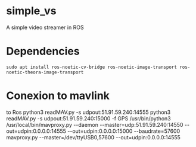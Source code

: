 # simple_vs

A simple video streamer in ROS

# Dependencies

```
sudo apt install ros-noetic-cv-bridge ros-noetic-image-transport ros-noetic-theora-image-transport
```

# Conexion to mavlink

to Ros
python3 readMAV.py -s udpout:51.91.59.240:14555
python3 readMAV.py -s udpout:51.91.59.240:15000 -f GPS
/usr/bin/python3 /usr/local/bin/mavproxy.py --daemon --master=udp:51.91.59.240:14550 --out=udpin:0.0.0.0:14555 --out=udpin:0.0.0.0:15000 --baudrate=57600
mavproxy.py --master=/dev/ttyUSB0,57600 --out=udpin:0.0.0.0:14555

